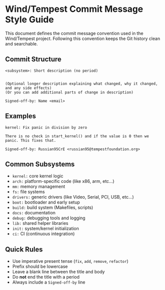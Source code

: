 # Wind/Tempest Commit Message Style Guide

This document defines the commit message convention used in the Wind/Tempest project. Following this convention keeps the Git history clean and searchable.

## Commit Structure

```
<subsystem>: Short description (no period)


(Optional longer description explaining what changed, why it changed, and any side effects)
(Or you can add additional parts of change in description)

Signed-off-by: Name <email>
```

## Examples

```
kernel: Fix panic in division by zero

There is no check in start_kernel() and if the value is 0 then we panic. This fixes that.

Signed-off-by: Russian95CrE <russian95@tempestfoundation.org>
```

## Common Subsystems

- `kernel:` core kernel logic
- `arch:` platform-specific code (like x86, arm, etc...)
- `mm:` memory management
- `fs:` file systems
- `drivers:` generic drivers (like Video, Serial, PCI, USB, etc...)
- `boot:` bootloader and early setup
- `build:` build system (Makefiles, scripts)
- `docs:` documentation
- `debug:` debugging tools and logging
- `lib:` shared helper libraries
- `init:` system/kernel initialization
- `ci:` CI (continuous integration)

## Quick Rules

- Use imperative present tense (`fix`, `add`, `remove`, `refactor`)
- Prefix should be lowercase
- Leave a blank line between the title and body
- Do **not** end the title with a period
- Always include a `Signed-off-by` line

